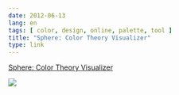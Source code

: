 ```yaml
---
date: 2012-06-13
lang: en
tags: [ color, design, online, palette, tool ]
title: "Sphere: Color Theory Visualizer"
type: link
---
```


[Sphere: Color Theory Visualizer](http://mudcu.be/sphere/)

![](http://cl.ly/3S0m3K1C1u3H280i133A/Screen%20Shot%202012-06-13%20at%2017.18.25.png)

